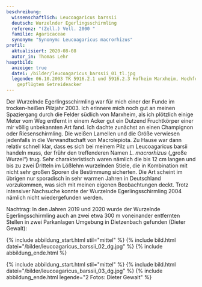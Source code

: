 ```yaml
---
beschreibung:
  wissenschaftlich: Leucoagaricus barssii
  deutsch: Wurzelnder Egerlingsschirmling
  referenz: "(Zell.) Vell. 2000 "
  familie: Agaricaceae
  synonym: "Synonym: Leucoagaricus macrorhizus"
profil:
  aktualisiert: 2020-08-08
  autor_in: Thomas Lehr
hauptbild:
  anzeige: true
  datei: /bilder/leucoagaricus_barssii_01_tl.jpg
  legende: 06.10.2003 TK 5916.2.1 und 5916.2.3 Hofheim Marxheim, Hochfeld, auf
    gepflügtem Getreideacker
---
```

Der Wurzelnde Egerlingsschirmling war für mich einer der Funde im trocken-heißen Pilzjahr 2003. Ich erinnere mich noch gut an meinen Spaziergang durch die Felder südlich von Marxheim, als ich plötzlich einige Meter vom Weg entfernt in einem Acker gut ein Dutzend Fruchtkörper einer mir völlig unbekannten Art fand. Ich dachte zunächst an einen Champignon oder Riesenschirmling. Die weißen Lamellen und die Größe verwiesen jedenfalls in die Verwandtschaft von Macrolepiota. Zu Hause war dann relativ schnell klar, dass es sich bei meinem Pilz um Leucoagaricus barsii handeln muss, der frühr den treffenderen Namen *L. macrorhizus* („große Wurzel“) trug. Sehr charakteristisch waren nämlich die bis 12 cm langen und bis zu zwei Dritteln im Lößlehm wurzelnden Stiele, die in Kombination mit nicht sehr großen Sporen die Bestimmung sicherten. Die Art scheint im übrigen nur sporadisch in sehr warmen Jahren in Deutschland vorzukommen, was sich mit meinen eigenen Beobachtungen deckt. Trotz intensiver Nachsuche konnte der Wurzelnde Egerlingsschirmling 2004 nämlich nicht wiedergefunden werden.

Nachtrag: In den Jahren 2019 und 2020 wurde der Wurzelnde Egerlingsschirmling auch an zwei etwa 300 m voneinander entfernten Stellen in zwei Parkanlagen Umgebung in Dietzenbach gefunden (Dieter Gewalt):

{% include abbildung_start.html stil="mittel" %}
{% include bild.html datei="/bilder/leucoagaricus_barssii_02_dg.jpg" %}
{% include abbildung_ende.html %}



{% include abbildung_start.html stil="mittel" %}
{% include bild.html datei="/bilder/leucoagaricus_barssii_03_dg.jpg" %}
{% include abbildung_ende.html legende="2 Fotos: Dieter Gewalt" %}

